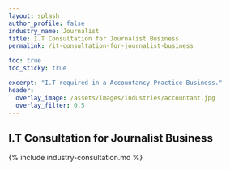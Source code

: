 ```yaml
---
layout: splash 
author_profile: false 
industry_name: Journalist
title: I.T Consultation for Journalist Business
permalink: /it-consultation-for-journalist-business

toc: true
toc_sticky: true

excerpt: "I.T required in a Accountancy Practice Business."
header:
  overlay_image: /assets/images/industries/accountant.jpg
  overlay_filter: 0.5 
---
```


## I.T Consultation for Journalist Business

{% include industry-consultation.md %}
